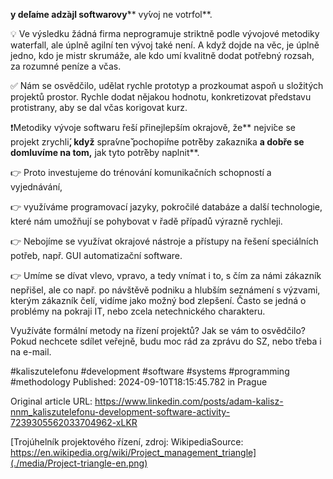 **y de**̌**la**́**me adz**̌**ajl softwarovy**́** vy**́**voj ne votrfol**.


💡 Ve výsledku žádná firma neprogramuje striktně podle vývojové metodiky waterfall, ale úplně agilní ten vývoj také není. A když dojde na věc, je úplně jedno, kdo je mistr skrumáže, ale kdo umí kvalitně dodat potřebný rozsah, za rozumné peníze a včas.


✅ Nám se osvědčilo, udělat rychle prototyp a prozkoumat aspoň u složitých projektů prostor. Rychle dodat nějakou hodnotu, konkretizovat představu protistrany, aby se dal včas korigovat kurz.


❗Metodiky vývoje softwaru řeší přinejlepším okrajově, že** nejvi**́**ce se projekt zrychli**́, když** spra**́**vne**̌** pochopi**́**me potr**̌**eby za**́**kazni**́**ka **a dobře se domluvíme na tom,** jak tyto potr**̌**eby naplnit**.


👉 Proto investujeme do trénování komunikačních schopností a vyjednávání,

👉 využíváme programovací jazyky, pokročilé databáze a další technologie, které nám umožňují se pohybovat v řadě případů výrazně rychleji.

👉 Nebojíme se využívat okrajové nástroje a přístupy na řešení speciálních potřeb, např. GUI automatizační software.

👉 Umíme se dívat vlevo, vpravo, a tedy vnímat i to, s čím za námi zákazník nepřišel, ale co např. po návštěvě podniku a hlubším seznámení s výzvami, kterým zákazník čelí, vidíme jako možný bod zlepšení. Často se jedná o problémy na pokraji IT, nebo zcela netechnického charakteru.


Využíváte formální metody na řízení projektů? Jak se vám to osvědčilo? Pokud nechcete sdílet veřejně, budu moc rád za zprávu do SZ, nebo třeba i na e-mail.


#kaliszutelefonu #development #software #systems #programming #methodology
Published: 2024-09-10T18:15:45.782 in Prague

Original article URL: https://www.linkedin.com/posts/adam-kalisz-nnm_kaliszutelefonu-development-software-activity-7239305562033704962-xLKR

[Trojúhelník projektového řízení, zdroj: WikipediaSource: https://en.wikipedia.org/wiki/Project_management_triangle](./media/Project-triangle-en.png)